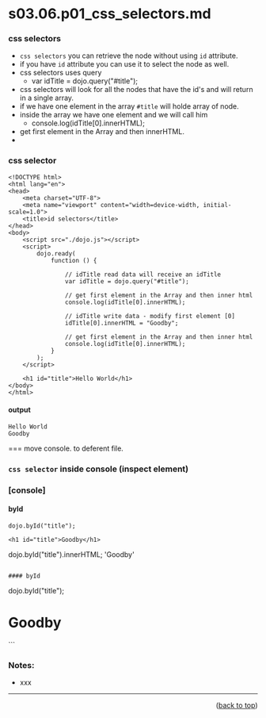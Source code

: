 <a name="topage"></a>

# s03.06.p01_css_selectors.md

### css selectors

* `css selectors` you can retrieve the node without using `id` attribute.
* if you have `id` attribute you can use it to select the node as well.
* css selectors uses query
    * var idTitle = dojo.query("#title");
* css selectors will look for all the nodes that have the id's and will return in a single array.
* if we have one element in the array `#title` will holde array of node.
* inside the array we have one element and we will call him
    *  console.log(idTitle[0].innerHTML);
* get first element in the Array and then innerHTML.
* 

### css selector
```
<!DOCTYPE html>
<html lang="en">
<head>
    <meta charset="UTF-8">
    <meta name="viewport" content="width=device-width, initial-scale=1.0">
    <title>id selectors</title>
</head>
<body>
    <script src="./dojo.js"></script>
    <script>
        dojo.ready(
            function () {

                // idTitle read data will receive an idTitle
                var idTitle = dojo.query("#title");

                // get first element in the Array and then inner html
                console.log(idTitle[0].innerHTML);
                
                // idTitle write data - modify first element [0]
                idTitle[0].innerHTML = "Goodby";

                // get first element in the Array and then inner html
                console.log(idTitle[0].innerHTML);
            }
        );
    </script>

    <h1 id="title">Hello World</h1>
</body>
</html>
```

#### output 
```
Hello World
Goodby
```


=== move console. to deferent file.

### `css selector` inside console (inspect element)

### [console]

#### byId
```
dojo.byId("title");

<h1 id=​"title">​Goodby​</h1>​
```
dojo.byId("title").innerHTML;
'Goodby'
```

#### byId
```
dojo.byId("title");

<h1 id=​"title">​Goodby​</h1>​
```


### Notes:
* xxx

----

<p align="right">(<a href="#topage">back to top</a>)</p>
<br/>
<br/>
